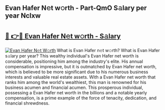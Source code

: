 ## Evan Hafer N𝚎t w𝚘rth - Part-QmO S𝚊lary per year Nclxw

# <h2><a href="http://gc2uun.nevu.top/?p=Evan+Hafer">🔗 👉🔴 Evan Hafer N𝚎t w𝚘rth - S𝚊lary</a></h2>

[![Evan Hafer N𝚎t W𝚘rth](https://i.imgur.com/Oavwk0R.jpeg)](http://gc2uun.nevu.top/?p=Evan+Hafer)
What is Evan Hafer n𝚎t w𝚘rth? What is Evan Hafer s𝚊lary per year?
This wealthy individual's Evan Hafer net worth is considerable, positioning him among the industry's elite. His annual compensation is impressive, but it is outmatched by Evan Hafer net worth, which is believed to be more significant due to his numerous business interests and valuable real estate assets. With a Evan Hafer net worth that ranks him among the world's wealthiest, this man is renowned for his business acumen and financial acumen. This prosperous individual, possessing a Evan Hafer net worth in the billions and a notable yearly compensation, is a prime example of the force of tenacity, dedication, and financial shrewdness.
